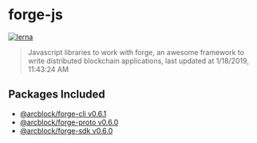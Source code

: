 # forge-js

[![lerna](https://img.shields.io/badge/maintained%20with-lerna-cc00ff.svg)](https://lernajs.io/)

> Javascript libraries to work with forge, an awesome framework to write distributed blockchain applications, last updated at 1/18/2019, 11:43:24 AM

## Packages Included

- [@arcblock/forge-cli v0.6.1](./packages/forge-cli)
- [@arcblock/forge-proto v0.6.0](./packages/forge-proto)
- [@arcblock/forge-sdk v0.6.0](./packages/forge-sdk)

